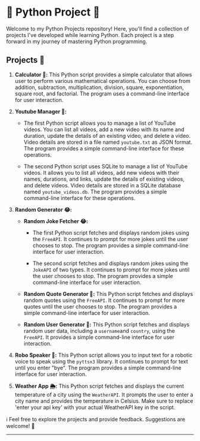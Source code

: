 # 📌 Python Project 🐍

Welcome to my Python Projects repository! Here, you'll find a collection of projects I've developed while learning Python. Each project is a step forward in my journey of mastering Python programming.

## Projects 🚀

1. **Calculator 🧮:** This Python script provides a simple calculator that allows user to perform various mathematical operations. You can choose from addition, subtraction, multiplication, division, square, exponentiation, square root, and factorial. The program uses a command-line interface for user interaction.

1. **Youtube Manager 🎥:**

    - The first Python script allows you to manage a list of YouTube videos. You can list all videos, add a new video with its name and duration, update the details of an existing video, and delete a video. Video details are stored in a file named `youtube.txt` as JSON format. The program provides a simple command-line interface for these operations.

    - The second Python script uses SQLite to manage a list of YouTube videos. It allows you to list all videos, add new videos with their names, durations, and links, update the details of existing videos, and delete videos. Video details are stored in a SQLite database named `youtube_videos.db`. The program provides a simple command-line interface for these operations.

1. **Random Generator 😂:**

    - **Random Joke Fetcher 😂:**

        - The first Python script fetches and displays random jokes using the `FreeAPI`. It continues to prompt for more jokes until the user chooses to stop. The program provides a simple command-line interface for user interaction.

        - The second script fetches and displays random jokes using the `JokeAPI` of two types. It continues to prompt for more jokes until the user chooses to stop. The program provides a simple command-line interface for user interaction.

    - **Random Quote Generator 📜:** This Python script fetches and displays random quotes using the `FreeAPI`. It continues to prompt for more quotes until the user chooses to stop. The program provides a simple command-line interface for user interaction.

    - **Random User Generator 👤:** This Python script fetches and displays random user data, including a `username`and `country`, using the `FreeAPI`. It provides a simple command-line interface for user interaction.

1. **Robo Speaker 🤖:** This Python script allows you to input text for a robotic voice to speak using the `pyttsx3` library. It continues to prompt for text until you enter "bye". The program provides a simple command-line interface for user interaction.

1. **Weather App 🌦️:** This Python script fetches and displays the current temperature of a city using the `WeatherAPI`. It prompts the user to enter a city name and provides the temperature in Celsius. Make sure to replace 'enter your api key' with your actual WeatherAPI key in the script.  

ℹ Feel free to explore the projects and provide feedback. Suggestions are welcome! 🙌

---
